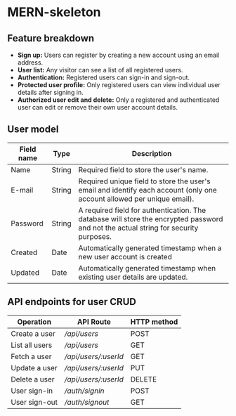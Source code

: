 # MERN-skeleton

## Feature breakdown 

- **Sign up:** Users can register by creating a new account using an email
address.
- **User list:** Any visitor can see a list of all registered users.
- **Authentication:** Registered users can sign-in and sign-out.
- **Protected user profile:** Only registered users can view individual user
details after signing in.
- **Authorized user edit and delete:** Only a registered and authenticated user
can edit or remove their own user account details.

## User model

Field name | Type | Description
---------- | ---- | -----------
Name | String | Required field to store the user's name.
E-mail | String | Required unique field to store the user's email and identify each account (only one account allowed per unique email).
Password | String | A required field for authentication. The database will store the encrypted password and not the actual string for security purposes.
Created | Date | Automatically generated timestamp when a new user account is created
Updated | Date | Automatically generated timestamp when existing user details are updated.

## API endpoints for user CRUD

Operation | API Route | HTTP method
--------- | --------- | -----------
Create a user | */api/users* | POST
List all users | */api/users* | GET
Fetch a user | */api/users/:userId* | GET
Update a user | */api/users/:userId* | PUT
Delete a user | */api/users/:userId* | DELETE
User sign-in | */auth/signin* | POST
User sign-out | */auth/signout* | GET
